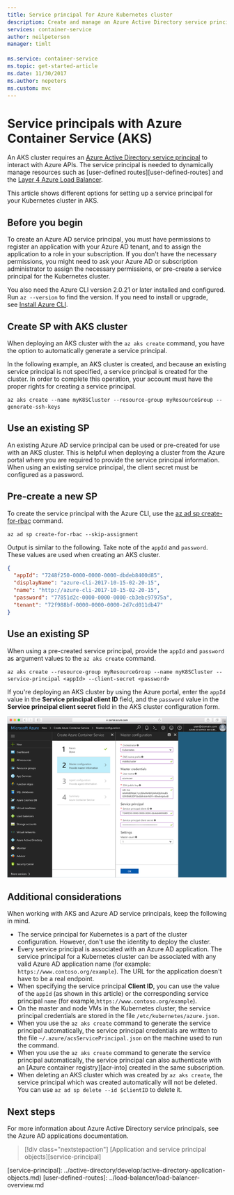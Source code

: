 ```yaml
---
title: Service principal for Azure Kubernetes cluster
description: Create and manage an Azure Active Directory service principal for a Kubernetes cluster in AKS
services: container-service
author: neilpeterson
manager: timlt

ms.service: container-service
ms.topic: get-started-article
ms.date: 11/30/2017
ms.author: nepeters
ms.custom: mvc
---
```


# Service principals with Azure Container Service (AKS)

An AKS cluster requires an [Azure Active Directory service principal][aad-service-principal] to interact with Azure APIs. The service principal is needed to dynamically manage resources such as [user-defined routes][user-defined-routes] and the [Layer 4 Azure Load Balancer][azure-load-balancer-overview].

This article shows different options for setting up a service principal for your Kubernetes cluster in AKS.

## Before you begin


To create an Azure AD service principal, you must have permissions to register an application with your Azure AD tenant, and to assign the application to a role in your subscription. If you don't have the necessary permissions, you might need to ask your Azure AD or subscription administrator to assign the necessary permissions, or pre-create a service principal for the Kubernetes cluster.

You also need the Azure CLI version 2.0.21 or later installed and configured. Run `az --version` to find the version. If you need to install or upgrade, see [Install Azure CLI][install-azure-cli].

## Create SP with AKS cluster

When deploying an AKS cluster with the `az aks create` command, you have the option to automatically generate a service principal.

In the following example, an AKS cluster is created, and because an existing service principal is not specified, a service principal is created for the cluster. In order to complete this operation, your account must have the proper rights for creating a service principal.

```azurecli
az aks create --name myK8SCluster --resource-group myResourceGroup --generate-ssh-keys
```

## Use an existing SP

An existing Azure AD service principal can be used or pre-created for use with an AKS cluster. This is helpful when deploying a cluster from the Azure portal where you are required to provide the service principal information. When using an existing service principal, the client secret must be configured as a password.

## Pre-create a new SP

To create the service principal with the Azure CLI, use the [az ad sp create-for-rbac][az-ad-sp-create] command.

```azurecli
az ad sp create-for-rbac --skip-assignment
```

Output is similar to the following. Take note of the `appId` and `password`. These values are used when creating an AKS cluster.

```json
{
  "appId": "7248f250-0000-0000-0000-dbdeb8400d85",
  "displayName": "azure-cli-2017-10-15-02-20-15",
  "name": "http://azure-cli-2017-10-15-02-20-15",
  "password": "77851d2c-0000-0000-0000-cb3ebc97975a",
  "tenant": "72f988bf-0000-0000-0000-2d7cd011db47"
}
```

## Use an existing SP

When using a pre-created service principal, provide the `appId` and `password` as argument values to the `az aks create` command.

```azurecli-interactive
az aks create --resource-group myResourceGroup --name myK8SCluster --service-principal <appId> --client-secret <password>
```

If you're deploying an AKS cluster by using the Azure portal, enter the `appId` value in the **Service principal client ID** field, and the `password` value in the **Service principal client secret** field in the AKS cluster configuration form.

![Image of browsing to Azure Vote](media/container-service-kubernetes-service-principal/sp-portal.png)

## Additional considerations

When working with AKS and Azure AD service principals, keep the following in mind.

* The service principal for Kubernetes is a part of the cluster configuration. However, don't use the identity to deploy the cluster.
* Every service principal is associated with an Azure AD application. The service principal for a Kubernetes cluster can be associated with any valid Azure AD application name (for example: `https://www.contoso.org/example`). The URL for the application doesn't have to be a real endpoint.
* When specifying the service principal **Client ID**, you can use the value of the `appId` (as shown in this article) or the corresponding service principal `name` (for example,`https://www.contoso.org/example`).
* On the master and node VMs in the Kubernetes cluster, the service principal credentials are stored in the file `/etc/kubernetes/azure.json`.
* When you use the `az aks create` command to generate the service principal automatically, the service principal credentials are written to the file `~/.azure/acsServicePrincipal.json` on the machine used to run the command.
* When you use the `az aks create` command to generate the service principal automatically, the service principal can also authenticate with an [Azure container registry][acr-into] created in the same subscription.
* When deleting an AKS cluster which was created by `az aks create`, the service principal which was created automatically will not be deleted. You can use `az ad sp delete --id $clientID` to delete it.

## Next steps

For more information about Azure Active Directory service principals, see the Azure AD applications documentation.

> [!div class="nextstepaction"]
> [Application and service principal objects][service-principal]

<!-- LINKS - internal -->
[aad-service-principal]: ../active-directory/develop/active-directory-application-objects.md
[acr-intro]: ../container-registry/container-registry-intro.md
[az-ad-sp-create]: /cli/azure/ad/sp#az_ad_sp_create_for_rbac
[azure-load-balancer-overview]: ../load-balancer/load-balancer-overview.md
[install-azure-cli]: /cli/azure/install-azure-cli
[service-principal]: ../active-directory/develop/active-directory-application-objects.md)
[user-defined-routes]: ../load-balancer/load-balancer-overview.md